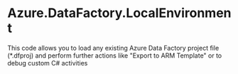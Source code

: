 # Azure.DataFactory.LocalEnvironment
This code allows you to load any existing Azure Data Factory project file (*.dfproj) and perform further actions like "Export to ARM Template" or to debug custom C# activities
